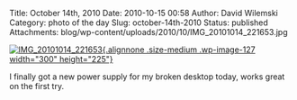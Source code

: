 Title: October 14th, 2010
Date: 2010-10-15 00:58
Author: David Wilemski
Category: photo of the day
Slug: october-14th-2010
Status: published
Attachments: blog/wp-content/uploads/2010/10/IMG_20101014_221653.jpg

[![](http://oromis.davidwilemski.com/blog/wp-content/uploads/2010/10/IMG_20101014_221653-300x225.jpg "IMG_20101014_221653"){.alignnone
.size-medium .wp-image-127 width="300"
height="225"}](http://oromis.davidwilemski.com/blog/wp-content/uploads/2010/10/IMG_20101014_221653.jpg)

I finally got a new power supply for my broken desktop today, works
great on the first try.

